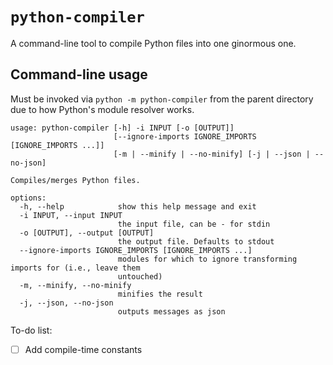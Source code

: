 # `python-compiler`

A command-line tool to compile Python files into one ginormous one.

## Command-line usage

Must be invoked via `python -m python-compiler` from the parent directory due to
how Python's module resolver works.

```
usage: python-compiler [-h] -i INPUT [-o [OUTPUT]]
                       [--ignore-imports IGNORE_IMPORTS [IGNORE_IMPORTS ...]]
                       [-m | --minify | --no-minify] [-j | --json | --no-json]

Compiles/merges Python files.

options:
  -h, --help            show this help message and exit
  -i INPUT, --input INPUT
                        the input file, can be - for stdin
  -o [OUTPUT], --output [OUTPUT]
                        the output file. Defaults to stdout
  --ignore-imports IGNORE_IMPORTS [IGNORE_IMPORTS ...]
                        modules for which to ignore transforming imports for (i.e., leave them
                        untouched)
  -m, --minify, --no-minify
                        minifies the result
  -j, --json, --no-json
                        outputs messages as json
```

To-do list:

- [ ] Add compile-time constants
